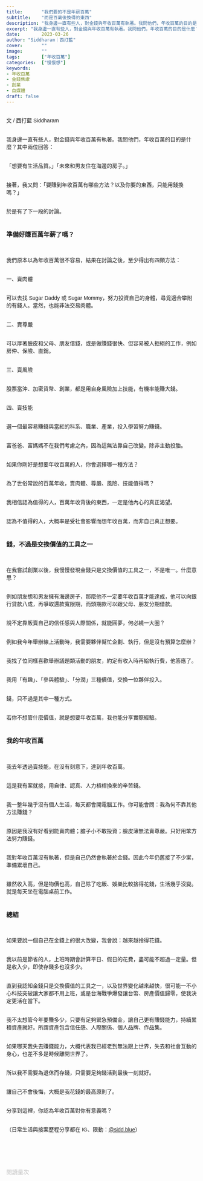 ```yaml
---
title:       "我們要的不是年薪百萬"
subtitle:    "而是百萬後換得的東西"
description: "我身邊一直有些人，對金錢與年收百萬有執著。我問他們，年收百萬的目的是什麼？其中兩位回答：..."
excerpt: "我身邊一直有些人，對金錢與年收百萬有執著。我問他們，年收百萬的目的是什麼？其中兩位回答：..."
date:        2023-03-26
author: "Siddharam｜西打藍"
cover:       ""
image:       ""
tags:        ["年收百萬"]
categories:  ["慢慢想"]
keywords:
- 年收百萬
- 金錢焦慮
- 創業
- 自媒體
draft: false
---
```


<article style="font-family: 'Noto Sans TC', '微軟正黑體', sans-serif; font-weight: 300;">

<br>文 / 西打藍 Siddharam<br><br>

我身邊一直有些人，對金錢與年收百萬有執著。我問他們，年收百萬的目的是什麼？其中兩位回答：<br><br>

「想要有生活品質。」「未來和男友住在海邊的房子。」<br><br>

接著，我又問：「要賺到年收百萬有哪些方法？以及你要的東西，只能用錢換嗎？」<br><br>

於是有了下一段的討論。<br><br>


<h3 class="article-h1-color">準備好賺百萬年薪了嗎？</h3><br>

我們原本以為年收百萬很不容易，結果在討論之後，至少得出有四類方法：<br><br>

一、賣肉體<br><br>

可以去找 Sugar Daddy 或 Sugar Mommy，努力投資自己的身體，尋覓適合攀附的有錢人。當然，也能非法交易肉體。<br><br>

二、賣尊嚴<br><br>

可以厚著臉皮和父母、朋友借錢，或是做賺錢很快、但容易被人拒絕的工作，例如房仲、保險、直銷。<br><br>

三、賣風險<br><br>

股票當沖、加密貨幣、創業，都是用自身風險加上技能，有機率能賺大錢。<br><br>

四、賣技能<br><br>

選一個最容易賺錢與當紅的科系、職業、產業，投入學習努力賺錢。<br><br>

富爸爸、富媽媽不在我們考慮之內，因為這無法靠自己改變。除非主動投胎。<br><br>

如果你剛好是想要年收百萬的人，你會選擇哪一種方法？<br><br>

為了世俗常說的百萬年收，賣肉體、尊嚴、風險、技能值得嗎？<br><br>

我相信認為值得的人，百萬年收背後的東西，一定是他內心的真正渴望。<br><br>

認為不值得的人，大概率是受社會影響而想年收百萬，而非自己真正想要。<br><br>


<h3 class="article-h1-color">錢，不過是交換價值的工具之一</h3><br>

在我嘗試創業以後，我慢慢發現金錢只是交換價值的工具之一，不是唯一。什麼意思？<br><br>

例如朋友想和男友擁有海邊房子，那麼他不一定要年收百萬才能達成，他可以向銀行貸款八成，再爭取還款寬限期，而頭期款可以跟父母、朋友分期借款。<br><br>

說不定靠販賣自己的信任感與人際關係，就能圓夢，何必繞一大圈？<br><br>

例如我今年舉辦線上活動時，我需要夥伴幫忙企劃、執行，但是沒有預算怎麼辦？<br><br>

我找了位同樣喜歡舉辦議題類活動的朋友，約定有收入時再給執行費，他答應了。<br><br>

我用「有趣」、「參與體驗」、「分潤」三種價值，交換一位夥伴投入。<br><br>

錢，只不過是其中一種方式。<br><br>

若你不想管什麼價值，就是想要年收百萬，我也能分享實際經驗。<br><br>


<h3 class="article-h1-color">我的年收百萬</h3><br>

我去年透過賣技能，在沒有刻意下，達到年收百萬。<br><br>

這是我有案就接，用自律、認真、人力槓桿換來的辛苦錢。<br><br>

我一整年幾乎沒有個人生活，每天都會開電腦工作。你可能會問：我為何不靠其他方法賺錢？<br><br>

原因是我沒有好看到能賣肉體；膽子小不敢投資；臉皮薄無法賣尊嚴。只好用笨方法努力賺錢。<br><br>

我對年收百萬沒有執著，但是自己仍然會執著於金錢。因此今年仍舊接了不少案，準備累壞自己。<br><br>

雖然收入高，但是物價也高，自己除了吃飯、娛樂比較捨得花錢，生活幾乎沒變。就是每天坐在電腦桌前工作。<br><br>


<h3 class="article-h1-color">總結</h3><br>

如果要說一個自己在金錢上的很大改變，我會說：越來越捨得花錢。<br><br>

我以前是節省的人，上班時期會計算平日、假日的花費，盡可能不超過一定量。但是收入少，即使存錢多也沒多少。<br><br>

直到我認知金錢只是交換價值的工具之一，以及世界變化越來越快，很可能一不小心科技突破讓大家都不用上班，或是台海戰爭爆發讓台幣、房產價值歸零，使我決定更活在當下。<br><br>

我不太想管今年要賺多少，只要有足夠緊急預備金，讓自己更有賺錢能力，持續累積資產就好。所謂資產包含信任感、人際關係、個人品牌、作品集。<br><br>

如果哪天我失去賺錢能力，大概代表我已經老到無法跟上世界，失去和社會互動的身心，也差不多是時候離開世界了。<br><br>

所以我不需要為退休而存錢，只需要足夠錢活到最後一刻就好。<br><br>

讓自己不會後悔，大概是我花錢的最高原則了。<br><br>

分享到這裡，你認為年收百萬對你有意義嗎？<br><br>


（日常生活與接案歷程分享都在 IG、限動：<a href="https://www.instagram.com/sidd.blue/" target="_blank">@sidd.blue</a>）<br><br>

<!-- <h3 class="article-h1-color"></h3><br> -->

<br><br><br>

</article>

<div style="color: #bfbfbf; font-size: 15px;" id="busuanzi_container_page_pv">
  閱讀量<span id="busuanzi_value_page_pv"></span>次
</div>

<script src="../../js/post.js"></script>
